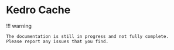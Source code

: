 # Kedro Cache

!!! warning

    The documentation is still in progress and not fully complete.
    Please report any issues that you find.
